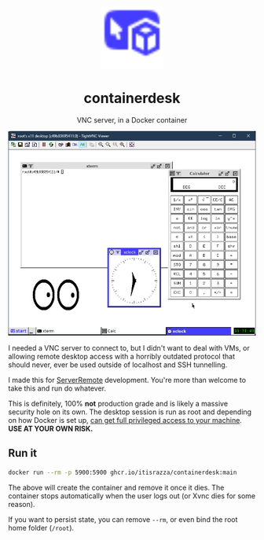 <p align="center"><img src="containerdesk.svg" width="128" height="128" alt=""></p>
<h1 align="center">containerdesk</h1>
<p align="center">VNC server, in a Docker container</p>
<p align="center"><img src="screenshot.png"></img>

I needed a VNC server to connect to, but I didn't want to deal with VMs, or
allowing remote desktop access with a horribly outdated protocol that should
never, ever be used outside of localhost and SSH tunnelling.

I made this for [ServerRemote] development. You're more than welcome to take
this and run do whatever.

[ServerRemote]: https://github.com/itisrazza/ServerRemote

This is definitely, 100% **not** production grade and is likely a
massive security hole on its own. The desktop session is run as root and
depending on how Docker is set up, [can get full privileged access to your
machine][attack]. **USE AT YOUR OWN RISK.**

[attack]: https://docs.docker.com/engine/security/#docker-daemon-attack-surface

## Run it

```bash
docker run --rm -p 5900:5900 ghcr.io/itisrazza/containerdesk:main
```

The above will create the container and remove it once it dies. The container
stops automatically when the user logs out (or Xvnc dies for some reason).

If you want to persist state, you can remove `--rm`, or even bind the root
home folder (`/root`).
